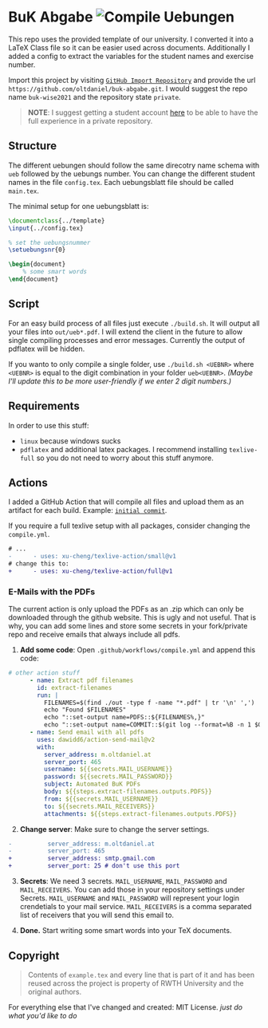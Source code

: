 # BuK Abgabe ![Compile Uebungen](https://github.com/oltdaniel/buk-abgabe/workflows/Compile%20Uebungen/badge.svg)

This repo uses the provided template of our university. I converted it into a
LaTeX Class file so it can be easier used across documents. Additionally I
added a config to extract the variables for the student names and exercise
number.

Import this project by visiting [`GitHub Import Repository`](https://github.com/new/import)
and provide the url `https://github.com/oltdaniel/buk-abgabe.git`. I would suggest
the repo name `buk-wise2021` and the repository state `private`.

> **NOTE**: I suggest getting a student account [here](https://education.github.com/pack) to
be able to have the full experience in a private repository.

## Structure

The different uebungen should follow the same direcotry name schema with `ueb`
followed by the uebungs number. You can change the different student names in
the file `config.tex`. Each uebungsblatt file should be called `main.tex`.

The minimal setup for one uebungsblatt is:

```latex
\documentclass{../template}
\input{../config.tex}

% set the uebungsnummer
\setuebungsnr{0}

\begin{document}
    % some smart words
\end{document}
```

## Script

For an easy build process of all files just execute `./build.sh`. It will output
all your files into `out/ueb*.pdf`. I will extend the client in the future to allow
single compiling processes and error messages. Currently the output of pdflatex will
be hidden.

If you wanto to only compile a single folder, use `./build.sh <UEBNR>` where `<UEBNR>`
is equal to the digit combination in your folder `ueb<UEBNR>`. _(Maybe I'll update this
to be more user-friendly if we enter 2 digit numbers.)_

## Requirements

In order to use this stuff:
- `linux` because windows sucks
- `pdflatex` and additional latex packages. I recommend installing `texlive-full` so you do not need to worry about this stuff anymore.

## Actions

I added a GitHub Action that will compile all files and upload them as an artifact
for each build. Example: [`initial commit`](https://github.com/oltdaniel/buk-abgabe/actions/runs/340581520).

If you require a full texlive setup with all packages, consider changing the `compile.yml`.

```diff
# ...
-      - uses: xu-cheng/texlive-action/small@v1
# change this to:
+      - uses: xu-cheng/texlive-action/full@v1
```

### E-Mails with the PDFs

The current action is only upload the PDFs as an .zip which can only be downloaded through
the github website. This is ugly and not useful. That is why, you can add some lines and
store some secrets in your fork/private repo and receive emails that always include all pdfs.

1. **Add some code**: Open `.github/workflows/compile.yml` and append this code:
```yaml
# other action stuff
      - name: Extract pdf filenames
        id: extract-filenames
        run: |
          FILENAMES=$(find ./out -type f -name "*.pdf" | tr '\n' ',')
          echo "Found $FILENAMES"
          echo "::set-output name=PDFS::${FILENAMES%,}"
          echo "::set-output name=COMMIT::$(git log --format=%B -n 1 $GITHUB_SHA)"
      - name: Send email with all pdfs
        uses: dawidd6/action-send-mail@v2
        with:
          server_address: m.oltdaniel.at
          server_port: 465
          username: ${{secrets.MAIL_USERNAME}}
          password: ${{secrets.MAIL_PASSWORD}}
          subject: Automated BuK PDFs
          body: ${{steps.extract-filenames.outputs.PDFS}}
          from: ${{secrets.MAIL_USERNAME}}
          to: ${{secrets.MAIL_RECEIVERS}}
          attachments: ${{steps.extract-filenames.outputs.PDFS}}
```

2. **Change server**: Make sure to change the server settings.
```diff
-          server_address: m.oltdaniel.at
-          server_port: 465
+          server_address: smtp.gmail.com
+          server_port: 25 # don't use this port
```

3. **Secrets**: We need 3 secrets. `MAIL_USERNAME`, `MAIL_PASSWORD` and `MAIL_RECEIVERS`.
  You can add those in your repository settings under Secrets. `MAIL_USERNAME` and `MAIL_PASSWORD`
  will represent your login crendetials to your mail service. `MAIL_RECEIVERS` is a comma separated
  list of receivers that you will send this email to.

4. **Done.** Start writing some smart words into your TeX documents.

## Copyright

> Contents of `example.tex` and every line that is part of it and has been reused
across the project is property of RWTH University and the original authors.

For everything else that I've changed and created: MIT License.
_just do what you'd like to do_